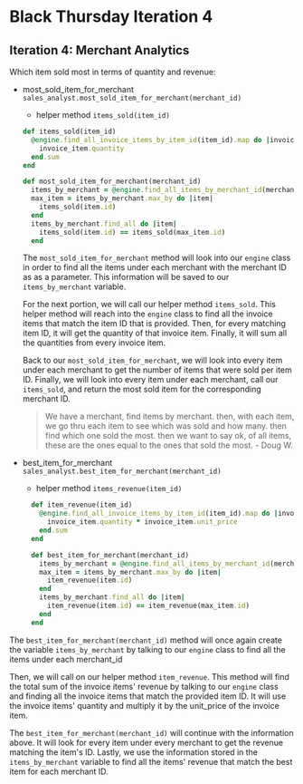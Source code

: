 # Black Thursday Iteration 4
## Iteration 4: Merchant Analytics

Which item sold most in terms of quantity and revenue:

* most_sold_item_for_merchant
`sales_analyst.most_sold_item_for_merchant(merchant_id)`

  - helper method `items_sold(item_id)`

  ```ruby
  def items_sold(item_id)
    @engine.find_all_invoice_items_by_item_id(item_id).map do |invoice_item|
      invoice_item.quantity
    end.sum
  end

  def most_sold_item_for_merchant(merchant_id)
    items_by_merchant = @engine.find_all_items_by_merchant_id(merchant_id)
    max_item = items_by_merchant.max_by do |item|
      items_sold(item.id)
    end
    items_by_merchant.find_all do |item|
      items_sold(item.id) == items_sold(max_item.id)
    end
  ```

  The `most_sold_item_for_merchant` method will look into our `engine` class in order to find all the items under each merchant with the merchant ID as as a parameter. This information will be saved to our `items_by_merchant` variable.

  For the next portion, we will call our helper method `items_sold`. This helper method will reach into the `engine` class to find all the invoice items that match the item ID that is provided. Then, for every matching item ID, it will get the quantity of that invoice item. Finally, it will sum all the quantities from every invoice item.

  Back to our `most_sold_item_for_merchant`, we will look into every item under each merchant to get the number of items that were sold per item ID.
  Finally, we will look into every item under each merchant, call our `items_sold`, and return the most sold item for the corresponding merchant ID.

  > We have a merchant, find items by merchant. then, with each item, we go thru each item to see which was sold and how many. then find which one sold the most. then we want to say ok, of all items, these are the ones equal to the ones that sold the most.  - Doug W.


* best_item_for_merchant
`sales_analyst.best_item_for_merchant(merchant_id)`

  - helper method `items_revenue(item_id)`

  ```ruby
    def item_revenue(item_id)
      @engine.find_all_invoice_items_by_item_id(item_id).map do |invoice_item|
        invoice_item.quantity * invoice_item.unit_price
      end.sum
    end

    def best_item_for_merchant(merchant_id)
      items_by_merchant = @engine.find_all_items_by_merchant_id(merchant_id)
      max_item = items_by_merchant.max_by do |item|
        item_revenue(item.id)
      end
      items_by_merchant.find_all do |item|
        item_revenue(item.id) == item_revenue(max_item.id)
      end
    end
  ```
The `best_item_for_merchant(merchant_id)` method will once again create the variable `items_by_merchant` by talking to our `engine` class to find all the items under each merchant_id

Then, we will call on our helper method `item_revenue`. This method will find the total sum of the invoice items' revenue by talking to our `engine` class and finding all the invoice items that match the provided item ID. It will use the invoice items' quantity and multiply it by the unit_price of the invoice item.

The `best_item_for_merchant(merchant_id)` will continue with the information above. It will look for every item under every merchant to get the revenue matching the item's ID. Lastly, we use the information stored in the `items_by_merchant` variable to find all the items' revenue that match the best item for each merchant ID.
